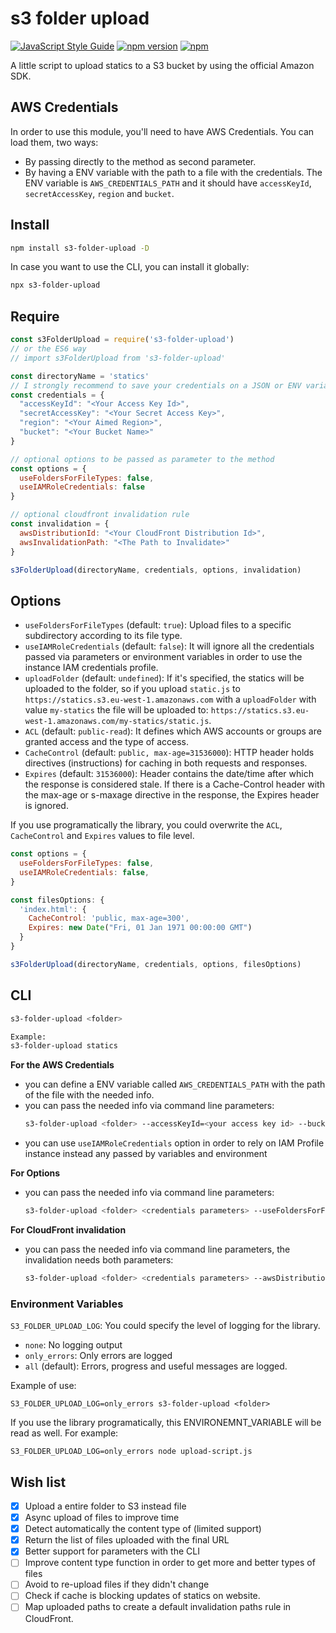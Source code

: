# s3 folder upload

[![JavaScript Style Guide](https://img.shields.io/badge/code%20style-standard-brightgreen.svg)](http://standardjs.com/)
[![npm version](https://badge.fury.io/js/s3-folder-upload.svg)](https://badge.fury.io/js/s3-folder-upload)
[![npm](https://img.shields.io/npm/dm/s3-folder-upload.svg?maxAge=2592000)]()

A little script to upload statics to a S3 bucket by using the official Amazon SDK.

## AWS Credentials

In order to use this module, you'll need to have AWS Credentials. You can load them, two ways:

* By passing directly to the method as second parameter.
* By having a ENV variable with the path to a file with the credentials.
  The ENV variable is `AWS_CREDENTIALS_PATH` and it should have `accessKeyId`, `secretAccessKey`, `region` and `bucket`.

## Install

```bash
npm install s3-folder-upload -D
```

In case you want to use the CLI, you can install it globally:

```bash
npx s3-folder-upload
```

## Require

```javascript
const s3FolderUpload = require('s3-folder-upload')
// or the ES6 way
// import s3FolderUpload from 's3-folder-upload'

const directoryName = 'statics'
// I strongly recommend to save your credentials on a JSON or ENV variables, or command line args
const credentials = {
  "accessKeyId": "<Your Access Key Id>",
  "secretAccessKey": "<Your Secret Access Key>",
  "region": "<Your Aimed Region>",
  "bucket": "<Your Bucket Name>"
}

// optional options to be passed as parameter to the method
const options = {
  useFoldersForFileTypes: false,
  useIAMRoleCredentials: false
}

// optional cloudfront invalidation rule
const invalidation = {
  awsDistributionId: "<Your CloudFront Distribution Id>",
  awsInvalidationPath: "<The Path to Invalidate>"
}

s3FolderUpload(directoryName, credentials, options, invalidation)
```

## Options

- `useFoldersForFileTypes` (default: `true`): Upload files to a specific subdirectory according to its file type.
- `useIAMRoleCredentials` (default: `false`): It will ignore all the credentials passed via parameters or environment variables in order to use the instance IAM credentials profile.
- `uploadFolder` (default: `undefined`): If it's specified, the statics will be uploaded to the folder, so if you upload `static.js` to `https://statics.s3.eu-west-1.amazonaws.com` with a `uploadFolder` with value `my-statics` the file will be uploaded to: `https://statics.s3.eu-west-1.amazonaws.com/my-statics/static.js`.
- `ACL` (default: `public-read`): It defines which AWS accounts or groups are granted access and the type of access.
- `CacheControl` (default: `public, max-age=31536000`): HTTP header holds directives (instructions) for caching in both requests and responses.
- `Expires` (default: `31536000`): Header contains the date/time after which the response is considered stale. If there is a Cache-Control header with the max-age or s-maxage directive in the response, the Expires header is ignored.

If you use programatically the library, you could overwrite the `ACL`, `CacheControl` and `Expires` values to file level.

```javascript
const options = {
  useFoldersForFileTypes: false,
  useIAMRoleCredentials: false,
}

const filesOptions: {
  'index.html': {
    CacheControl: 'public, max-age=300',
    Expires: new Date("Fri, 01 Jan 1971 00:00:00 GMT")
  }
}

s3FolderUpload(directoryName, credentials, options, filesOptions)
```

## CLI

```bash
s3-folder-upload <folder>

Example:
s3-folder-upload statics
```

**For the AWS Credentials**

* you can define a ENV variable called `AWS_CREDENTIALS_PATH` with the path of the file with the needed info.
* you can pass the needed info via command line parameters:
    ```bash
    s3-folder-upload <folder> --accessKeyId=<your access key id> --bucket=<destination bucket> --region=<region> --secretAccessKey=<your secret access key>
    ```
* you can use `useIAMRoleCredentials` option in order to rely on IAM Profile instance instead any passed by variables and environment

**For Options**

* you can pass the needed info via command line parameters:
    ```bash
    s3-folder-upload <folder> <credentials parameters> --useFoldersForFileTypes=false
    ```

**For CloudFront invalidation**

* you can pass the needed info via command line parameters, the invalidation needs both parameters:
    ```bash
    s3-folder-upload <folder> <credentials parameters> --awsDistributionId=<distributionId> --awsInvalidationPath="/js/*"

### Environment Variables

`S3_FOLDER_UPLOAD_LOG`: You could specify the level of logging for the library.
* `none`: No logging output
* `only_errors`: Only errors are logged
* `all` (default): Errors, progress and useful messages are logged.

Example of use:
```
S3_FOLDER_UPLOAD_LOG=only_errors s3-folder-upload <folder>
```

If you use the library programatically, this ENVIRONEMNT_VARIABLE will be read as well. For example:

```
S3_FOLDER_UPLOAD_LOG=only_errors node upload-script.js
```

## Wish list

- [x] Upload a entire folder to S3 instead file
- [x] Async upload of files to improve time
- [x] Detect automatically the content type of (limited support)
- [x] Return the list of files uploaded with the final URL
- [x] Better support for parameters with the CLI
- [ ] Improve content type function in order to get more and better types of files
- [ ] Avoid to re-upload files if they didn't change
- [ ] Check if cache is blocking updates of statics on website.
- [ ] Map uploaded paths to create a default invalidation paths rule in CloudFront.
